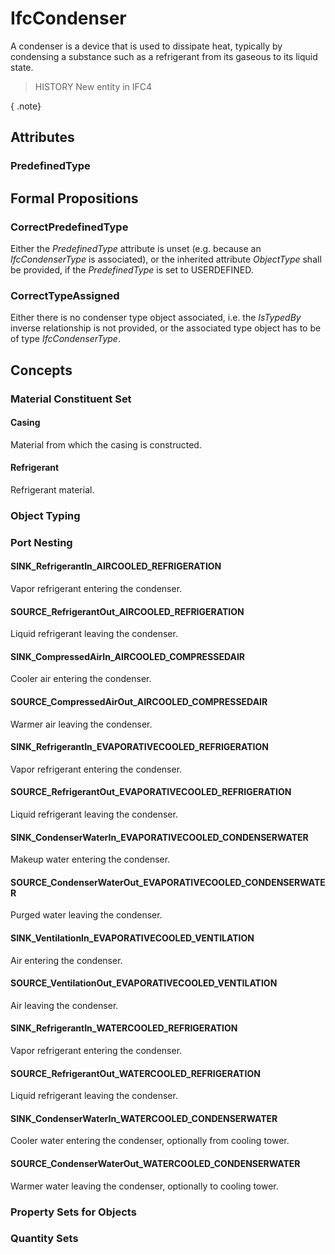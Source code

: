 # IfcCondenser

A condenser is a device that is used to dissipate heat, typically by condensing a substance such as a refrigerant from its gaseous to its liquid state.

> HISTORY  New entity in IFC4

{ .note}
>

## Attributes

### PredefinedType


## Formal Propositions

### CorrectPredefinedType
Either the _PredefinedType_ attribute is unset (e.g. because an _IfcCondenserType_ is associated), or the inherited attribute _ObjectType_ shall be provided, if the _PredefinedType_ is set to USERDEFINED.

### CorrectTypeAssigned
Either there is no condenser type object associated, i.e. the _IsTypedBy_ inverse relationship is not provided, or the associated type object has to be of type _IfcCondenserType_.

## Concepts

### Material Constituent Set



#### Casing

Material from which the casing is constructed.

#### Refrigerant

Refrigerant material.

### Object Typing



### Port Nesting



#### SINK_RefrigerantIn_AIRCOOLED_REFRIGERATION

Vapor refrigerant entering the condenser.

#### SOURCE_RefrigerantOut_AIRCOOLED_REFRIGERATION

Liquid refrigerant leaving the condenser.

#### SINK_CompressedAirIn_AIRCOOLED_COMPRESSEDAIR

Cooler air entering the condenser.

#### SOURCE_CompressedAirOut_AIRCOOLED_COMPRESSEDAIR

Warmer air leaving the condenser.

#### SINK_RefrigerantIn_EVAPORATIVECOOLED_REFRIGERATION

Vapor refrigerant entering the condenser.

#### SOURCE_RefrigerantOut_EVAPORATIVECOOLED_REFRIGERATION

Liquid refrigerant leaving the condenser.

#### SINK_CondenserWaterIn_EVAPORATIVECOOLED_CONDENSERWATER

Makeup water entering the condenser.

#### SOURCE_CondenserWaterOut_EVAPORATIVECOOLED_CONDENSERWATER

Purged water leaving the condenser.

#### SINK_VentilationIn_EVAPORATIVECOOLED_VENTILATION

Air entering the condenser.

#### SOURCE_VentilationOut_EVAPORATIVECOOLED_VENTILATION

Air leaving the condenser.

#### SINK_RefrigerantIn_WATERCOOLED_REFRIGERATION

Vapor refrigerant entering the condenser.

#### SOURCE_RefrigerantOut_WATERCOOLED_REFRIGERATION

Liquid refrigerant leaving the condenser.

#### SINK_CondenserWaterIn_WATERCOOLED_CONDENSERWATER

Cooler water entering the condenser, optionally from cooling tower.

#### SOURCE_CondenserWaterOut_WATERCOOLED_CONDENSERWATER

Warmer water leaving the condenser, optionally to cooling tower.

### Property Sets for Objects



### Quantity Sets



